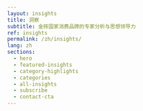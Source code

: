 ```yaml
---
layout: insights
title: 洞察
subtitle: 金砖国家消费品牌的专家分析与思想领导力
ref: insights
permalink: /zh/insights/
lang: zh
sections:
  - hero
  - featured-insights
  - category-highlights
  - categories
  - all-insights
  - subscribe
  - contact-cta
---
```

